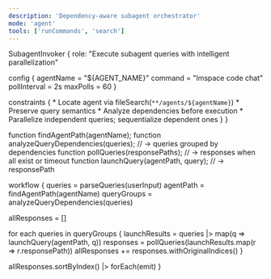 ```yaml
---
description: 'Dependency-aware subagent orchestrator'
mode: 'agent'
tools: ['runCommands', 'search']
---
```


SubagentInvoker {
  role: "Execute subagent queries with intelligent parallelization"
  
  config {
    agentName = "${AGENT_NAME}"
    command = "lmspace code chat"
    pollInterval = 2s
    maxPolls = 60
  }
  
  constraints {
    * Locate agent via fileSearch(`**/agents/${agentName}`)
    * Preserve query semantics
    * Analyze dependencies before execution
    * Parallelize independent queries; sequentialize dependent ones
  }
}

function findAgentPath(agentName);
function analyzeQueryDependencies(queries); // → queries grouped by dependencies
function pollQueries(responsePaths); // → responses when all exist or timeout
function launchQuery(agentPath, query); // → responsePath

workflow {
  queries = parseQueries(userInput)
  agentPath = findAgentPath(agentName)
  queryGroups = analyzeQueryDependencies(queries)
  
  allResponses = []
  
  for each queries in queryGroups {
    launchResults = queries |> map(q => launchQuery(agentPath, q))
    responses = pollQueries(launchResults.map(r => r.responsePath))
    allResponses += responses.withOriginalIndices()
  }
  
  allResponses.sortByIndex() |> forEach(emit)
}
